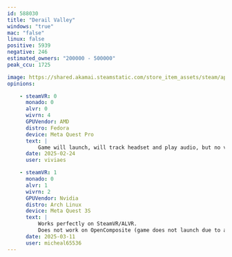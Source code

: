 ```yaml
---
id: 588030
title: "Derail Valley"
windows: "true"
mac: "false"
linux: false
positive: 5939
negative: 246
estimated_owners: "200000 - 500000"
peak_ccu: 1725

image: https://shared.akamai.steamstatic.com/store_item_assets/steam/apps/588030/header.jpg?t=1726258487
opinions:

    - steamVR: 0
      monado: 0
      alvr: 0
      wivrn: 4
      GPUVendor: AMD
      distro: Fedora
      device: Meta Quest Pro
      text: |
          Game will launch, will track headset and play audio, but no video displayed on headset. Video does show on the desktop window. Controllers do not appear to be tracking in the desktop view window. Attempted with both OpenCompoosite and xrizer
      date: 2025-02-24
      user: viviaes

    - steamVR: 1
      monado: 0
      alvr: 1
      wivrn: 2
      GPUVendor: Nvidia
      distro: Arch Linux
      device: Meta Quest 3S
      text: |
          Works perfectly on SteamVR/ALVR.
          Does not work on OpenComposite (game does not launch due to a race condition, after patching around this the controller input is completely messed up). Works on WiVRn using VapoR except loading screen does not display.
      date: 2025-03-11
      user: micheal65536
---
```

